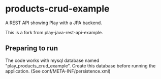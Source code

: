 
# products-crud-example

A REST API showing Play with a JPA backend.

This is a fork from play-java-rest-api-example.

## Preparing to run

The code works with mysql database named "play_products_crud_example". Create this database before running the application. (See conf/META-INF/persistence.xml)
